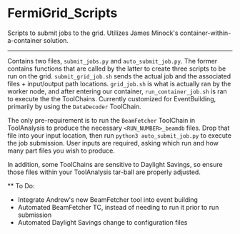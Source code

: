 # FermiGrid_Scripts

Scripts to submit jobs to the grid. Utilizes James Minock's container-within-a-container solution.

-----------------------
Contains two files, ```submit_jobs.py``` and ```auto_submit_job.py```. The former contains functions that are called by the latter to create three scripts to be run on the grid. ```submit_grid_job.sh``` sends the actual job and the associated files + input/output path locations. ```grid_job.sh``` is what is actually ran by the worker node, and after entering our container, ```run_container_job.sh``` is ran to execute the the ToolChains. Currently customized for EventBuilding, primarily by using the ```DataDecoder``` ToolChain.


The only pre-requirement is to run the ```BeamFetcher``` ToolChain in ToolAnalysis to produce the necessary ```<RUN_NUMBER>_beamdb``` files. Drop that file into your input location, then run ```python3 auto_submit_job.py``` to execute the job submission. User inputs are required, asking which run and how many part files you wish to produce. 

In addition, some ToolChains are sensitive to Daylight Savings, so ensure those files within your ToolAnalysis tar-ball are properly adjusted. 

** To Do: 
- Integrate Andrew's new BeamFetcher tool into event building
- Automated BeamFetcher TC, instead of needing to run it prior to run submission
- Automated Daylight Savings change to configuration files

